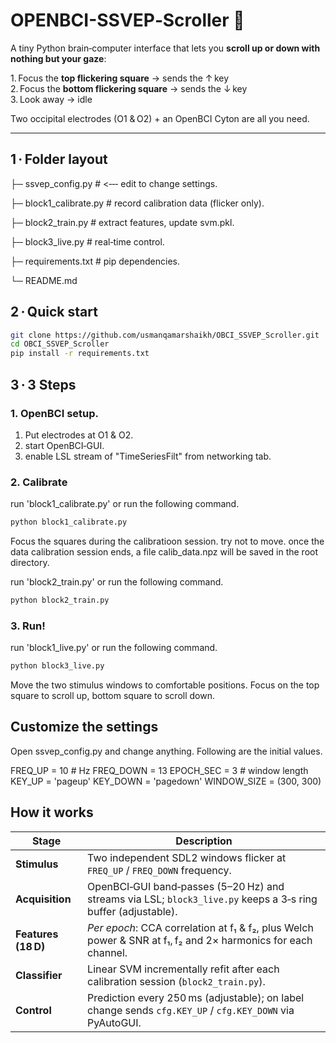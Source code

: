 # OPENBCI-SSVEP‑Scroller 🧠

A tiny Python brain‑computer interface that lets you **scroll up or down with nothing but your gaze**:

1. Focus the **top flickering square** → sends the ↑ key  
2. Focus the **bottom flickering square** → sends the ↓ key  
3. Look away → idle

Two occipital electrodes (O1 & O2) + an OpenBCI Cyton are all you need.

---

## 1 · Folder layout

├─ ssvep_config.py # <‑‑‑ edit to change settings.

├─ block1_calibrate.py # record calibration data (flicker only).

├─ block2_train.py # extract features, update svm.pkl.

├─ block3_live.py # real‑time control.

├─ requirements.txt # pip dependencies.

└─ README.md

## 2 · Quick start
```bash
git clone https://github.com/usmanqamarshaikh/OBCI_SSVEP_Scroller.git
cd OBCI_SSVEP_Scroller
pip install -r requirements.txt
```
## 3 · 3 Steps

### 1. OpenBCI setup.
1. Put electrodes at O1 & O2.
2. start OpenBCI‑GUI.
3. enable LSL stream of "TimeSeriesFilt" from networking tab.


### 2. Calibrate
run 'block1_calibrate.py' or run the following command.
```bash
python block1_calibrate.py
```
Focus the squares during the calibratioon session. try not to move.
once the data calibration session ends, a file calib_data.npz will be saved in the root directory.

run 'block2_train.py' or run the following command.
```bash
python block2_train.py
```

### 3. Run!
run 'block1_live.py' or run the following command.
```bash
python block3_live.py
```
Move the two stimulus windows to comfortable positions. Focus on the top square to scroll up, bottom square to scroll down.


## Customize the settings
Open ssvep_config.py and change anything. Following are the initial values.

FREQ_UP   = 10          # Hz
FREQ_DOWN = 13
EPOCH_SEC = 3           # window length
KEY_UP    = 'pageup'
KEY_DOWN  = 'pagedown'
WINDOW_SIZE = (300, 300)

## How it works

| Stage               | Description                                                                                                                               |
| ------------------- | ----------------------------------------------------------------------------------------------------------------------------------------- |
| **Stimulus**        | Two independent SDL2 windows flicker at `FREQ_UP` / `FREQ_DOWN` frequency.                                                                |
| **Acquisition**     | OpenBCI‑GUI band‑passes (5–20 Hz) and streams via LSL; `block3_live.py` keeps a 3‑s ring buffer (adjustable).                             |
| **Features (18 D)** | *Per epoch*: CCA correlation at f₁ & f₂, plus Welch power & SNR at f₁, f₂ and 2× harmonics for each channel.                              |
| **Classifier**      | Linear SVM incrementally refit after each calibration session (`block2_train.py`).                                                        |
| **Control**         | Prediction every 250 ms (adjustable); on label change sends `cfg.KEY_UP` / `cfg.KEY_DOWN` via PyAutoGUI.                                  |
